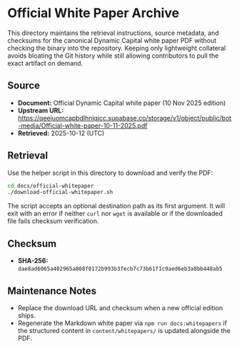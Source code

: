 # Official White Paper Archive

This directory maintains the retrieval instructions, source metadata, and
checksums for the canonical Dynamic Capital white paper PDF without checking the
binary into the repository. Keeping only lightweight collateral avoids bloating
the Git history while still allowing contributors to pull the exact artifact on
demand.

## Source

- **Document:** Official Dynamic Capital white paper (10 Nov 2025 edition)
- **Upstream URL:**
  https://qeejuomcapbdlhnjqjcc.supabase.co/storage/v1/object/public/bot-media/Official-white-paper-10-11-2025.pdf
- **Retrieved:** 2025-10-12 (UTC)

## Retrieval

Use the helper script in this directory to download and verify the PDF:

```bash
cd docs/official-whitepaper
./download-official-whitepaper.sh
```

The script accepts an optional destination path as its first argument. It will
exit with an error if neither `curl` nor `wget` is available or if the
downloaded file fails checksum verification.

## Checksum

- **SHA-256:**
  `dae8ad6065a402965a808f0172b993b3fecb7c73b61f1c9aed6eb3a8bb448ab5`

## Maintenance Notes

- Replace the download URL and checksum when a new official edition ships.
- Regenerate the Markdown white paper via `npm run docs:whitepapers` if the
  structured content in `content/whitepapers/` is updated alongside the PDF.
